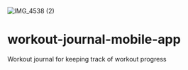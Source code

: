 ![IMG_4538 (2)](https://user-images.githubusercontent.com/46465568/150632255-90cb43cc-e4c9-4d84-9cbe-7f8a879c3945.png)
# workout-journal-mobile-app
Workout journal for keeping track of workout progress

